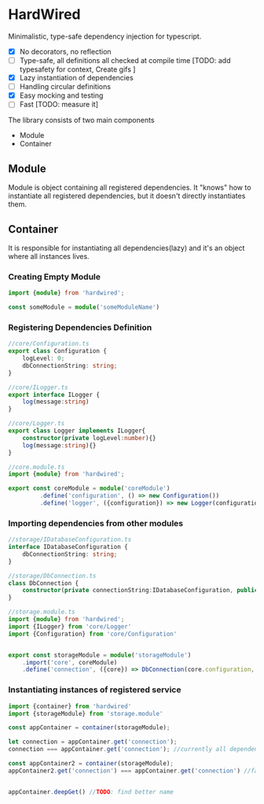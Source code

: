 # HardWired

Minimalistic, type-safe dependency injection for typescript.

- [x] No decorators, no reflection
- [ ] Type-safe, all definitions all checked at compile time [TODO: add typesafety for context, Create gifs ] 
- [x] Lazy instantiation of dependencies
- [ ] Handling circular definitions
- [x] Easy mocking and testing
- [ ] Fast [TODO: measure it]

The library consists of two main components
- Module
- Container

## Module
Module is object containing all registered dependencies. It "knows" how to instantiate all registered dependencies, but it doesn't directly instantiates them.

## Container
It is responsible for instantiating all dependencies(lazy) and it's an object where all instances lives. 

### Creating Empty Module
```typescript
import {module} from 'hardwired';

const someModule = module('someModuleName')
```


### Registering Dependencies Definition

```typescript
//core/Configuration.ts
export class Configuration {
    logLevel: 0;
    dbConnectionString: string;
}

//core/ILogger.ts
export interface ILogger {
    log(message:string)
}

//core/Logger.ts
export class Logger implements ILogger{
    constructor(private logLevel:number){}
    log(message:string){}
}

//core.module.ts
import {module} from 'hardwired';

export const coreModule = module('coreModule')
         .define('configuration', () => new Configuration())
         .define('logger', ({configuration}) => new Logger(configuration.logLevel))
```

### Importing dependencies from other modules

```typescript
//storage/IDatabaseConfiguration.ts
interface IDatabaseConfiguration {
    dbConnectionString: string;
}

//storage/DbConnection.ts
class DbConnection {
    constructor(private connectionString:IDatabaseConfiguration, public logger:ILogger){}
}

//storage.module.ts
import {module} from 'hardwired';
import {ILogger} from 'core/Logger'
import {Configuration} from 'core/Configuration'


export const storageModule = module('storageModule')
    .import('core', coreModule)
    .define('connection', ({core}) => DbConnection(core.configuration, core.logger)) 
```

### Instantiating instances of registered service

```typescript
import {container} from 'hardwired'
import {storageModule} from 'storage.module'

const appContainer = container(storageModule);

let connection = appContainer.get('connection');
connection === appContainer.get('connection'); //currently all dependencies all singletons (in scope of single container instance)

const appContainer2 = container(storageModule);
appContainer2.get('connection') === appContainer.get('connection') //false


appContainer.deepGet() //TODO: find better name

```

 